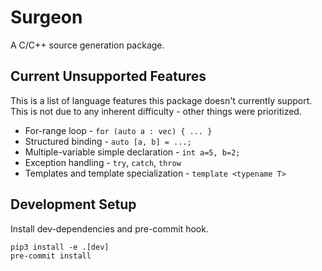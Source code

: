 # Surgeon

A C/C++ source generation package.

## Current Unsupported Features

This is a list of language features this package doesn't currently support.
This is not due to any inherent difficulty - other things were prioritized.

- For-range loop - `for (auto a : vec) { ... }`
- Structured binding - `auto [a, b] = ...;`
- Multiple-variable simple declaration - `int a=5, b=2;`
- Exception handling - `try`, `catch`, `throw`
- Templates and template specialization - `template <typename T>`

## Development Setup

Install dev-dependencies and pre-commit hook.

```
pip3 install -e .[dev]
pre-commit install
```
